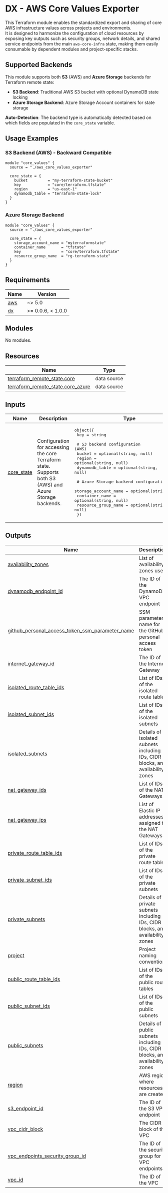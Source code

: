 # DX - AWS Core Values Exporter

This Terraform module enables the standardized export and sharing of core AWS infrastructure values across projects and environments.  
It is designed to harmonize the configuration of cloud resources by exposing key outputs such as security groups, network details, and shared service endpoints from the main `aws-core-infra` state, making them easily consumable by dependent modules and project-specific stacks.

## Supported Backends

This module supports both **S3** (AWS) and **Azure Storage** backends for Terraform remote state:

- **S3 Backend**: Traditional AWS S3 bucket with optional DynamoDB state locking
- **Azure Storage Backend**: Azure Storage Account containers for state storage

**Auto-Detection**: The backend type is automatically detected based on which fields are populated in the `core_state` variable.

## Usage Examples

### S3 Backend (AWS) - Backward Compatible

```hcl
module "core_values" {
  source = "./aws_core_values_exporter"

  core_state = {
    bucket         = "my-terraform-state-bucket"
    key            = "core/terraform.tfstate"
    region         = "us-east-1"
    dynamodb_table = "terraform-state-lock"
  }
}
```

### Azure Storage Backend

```hcl
module "core_values" {
  source = "./aws_core_values_exporter"

  core_state = {
    storage_account_name = "myterraformstate"
    container_name       = "tfstate"
    key                  = "core/terraform.tfstate"
    resource_group_name  = "rg-terraform-state"
  }
}
```

<!-- BEGIN_TF_DOCS -->
## Requirements

| Name | Version |
|------|---------|
| <a name="requirement_aws"></a> [aws](#requirement\_aws) | ~> 5.0 |
| <a name="requirement_dx"></a> [dx](#requirement\_dx) | >= 0.0.6, < 1.0.0 |

## Modules

No modules.

## Resources

| Name | Type |
|------|------|
| [terraform_remote_state.core](https://registry.terraform.io/providers/hashicorp/terraform/latest/docs/data-sources/remote_state) | data source |
| [terraform_remote_state.core_azure](https://registry.terraform.io/providers/hashicorp/terraform/latest/docs/data-sources/remote_state) | data source |

## Inputs

| Name | Description | Type | Default | Required |
|------|-------------|------|---------|:--------:|
| <a name="input_core_state"></a> [core\_state](#input\_core\_state) | Configuration for accessing the core Terraform state. Supports both S3 (AWS) and Azure Storage backends. | <pre>object({<br/>    key = string<br/><br/>    # S3 backend configuration (AWS)<br/>    bucket         = optional(string, null)<br/>    region         = optional(string, null)<br/>    dynamodb_table = optional(string, null)<br/><br/>    # Azure Storage backend configuration<br/>    storage_account_name = optional(string, null)<br/>    container_name       = optional(string, null)<br/>    resource_group_name  = optional(string, null)<br/>  })</pre> | n/a | yes |

## Outputs

| Name | Description |
|------|-------------|
| <a name="output_availability_zones"></a> [availability\_zones](#output\_availability\_zones) | List of availability zones used |
| <a name="output_dynamodb_endpoint_id"></a> [dynamodb\_endpoint\_id](#output\_dynamodb\_endpoint\_id) | The ID of the DynamoDB VPC endpoint |
| <a name="output_github_personal_access_token_ssm_parameter_name"></a> [github\_personal\_access\_token\_ssm\_parameter\_name](#output\_github\_personal\_access\_token\_ssm\_parameter\_name) | SSM parameter name for the GitHub personal access token |
| <a name="output_internet_gateway_id"></a> [internet\_gateway\_id](#output\_internet\_gateway\_id) | The ID of the Internet Gateway |
| <a name="output_isolated_route_table_ids"></a> [isolated\_route\_table\_ids](#output\_isolated\_route\_table\_ids) | List of IDs of the isolated route tables |
| <a name="output_isolated_subnet_ids"></a> [isolated\_subnet\_ids](#output\_isolated\_subnet\_ids) | List of IDs of the isolated subnets |
| <a name="output_isolated_subnets"></a> [isolated\_subnets](#output\_isolated\_subnets) | Details of isolated subnets including IDs, CIDR blocks, and availability zones |
| <a name="output_nat_gateway_ids"></a> [nat\_gateway\_ids](#output\_nat\_gateway\_ids) | List of IDs of the NAT Gateways |
| <a name="output_nat_gateway_ips"></a> [nat\_gateway\_ips](#output\_nat\_gateway\_ips) | List of Elastic IP addresses assigned to the NAT Gateways |
| <a name="output_private_route_table_ids"></a> [private\_route\_table\_ids](#output\_private\_route\_table\_ids) | List of IDs of the private route tables |
| <a name="output_private_subnet_ids"></a> [private\_subnet\_ids](#output\_private\_subnet\_ids) | List of IDs of the private subnets |
| <a name="output_private_subnets"></a> [private\_subnets](#output\_private\_subnets) | Details of private subnets including IDs, CIDR blocks, and availability zones |
| <a name="output_project"></a> [project](#output\_project) | Project naming convention |
| <a name="output_public_route_table_ids"></a> [public\_route\_table\_ids](#output\_public\_route\_table\_ids) | List of IDs of the public route tables |
| <a name="output_public_subnet_ids"></a> [public\_subnet\_ids](#output\_public\_subnet\_ids) | List of IDs of the public subnets |
| <a name="output_public_subnets"></a> [public\_subnets](#output\_public\_subnets) | Details of public subnets including IDs, CIDR blocks, and availability zones |
| <a name="output_region"></a> [region](#output\_region) | AWS region where resources are created |
| <a name="output_s3_endpoint_id"></a> [s3\_endpoint\_id](#output\_s3\_endpoint\_id) | The ID of the S3 VPC endpoint |
| <a name="output_vpc_cidr_block"></a> [vpc\_cidr\_block](#output\_vpc\_cidr\_block) | The CIDR block of the VPC |
| <a name="output_vpc_endpoints_security_group_id"></a> [vpc\_endpoints\_security\_group\_id](#output\_vpc\_endpoints\_security\_group\_id) | The ID of the security group for VPC endpoints |
| <a name="output_vpc_id"></a> [vpc\_id](#output\_vpc\_id) | The ID of the VPC |
<!-- END_TF_DOCS -->
